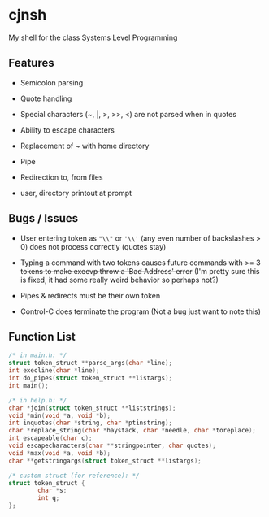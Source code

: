 # cjnsh
My shell for the class Systems Level Programming

## Features
- Semicolon parsing
- Quote handling 
- Special characters (~, |, >, >>, <) are not parsed when in quotes
- Ability to escape characters
- Replacement of ~ with home directory 
- Pipe
- Redirection to, from files

- user, directory printout at prompt

## Bugs / Issues

- User entering token as `"\\"` or `'\\'` (any even number of backslashes > 0) does not process correctly (quotes stay)
- ~~Typing a command with two tokens causes future commands with >= 3 tokens to make execvp throw a 'Bad Address' error~~ (I'm pretty sure this is fixed, it had some really weird behavior so perhaps not?)

- Pipes & redirects must be their own token
- Control-C does terminate the program (Not a bug just want to note this)

## Function List

```c
/* in main.h: */
struct token_struct **parse_args(char *line);
int execline(char *line);
int do_pipes(struct token_struct **listargs);
int main();

/* in help.h: */
char *join(struct token_struct **liststrings);
void *min(void *a, void *b);
int inquotes(char *string, char *ptinstring);
char *replace_string(char *haystack, char *needle, char *toreplace);
int escapeable(char c);
void escapecharacters(char **stringpointer, char quotes);
void *max(void *a, void *b);
char **getstringargs(struct token_struct **listargs);

/* custom struct (for reference): */
struct token_struct {
        char *s;
        int q;
};
```
